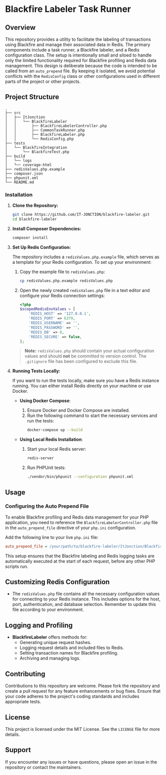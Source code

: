 # Blackfire Labeler Task Runner

## Overview

This repository provides a utility to facilitate the labeling of transactions using Blackfire and manage their associated data in Redis. The primary components include a task runner, a Blackfire labeler, and a Redis configuration class. The setup is intentionally small and siloed to handle only the limited functionality required for Blackfire profiling and Redis data management. This design is deliberate because the code is intended to be called from an `auto_prepend` file. By keeping it isolated, we avoid potential conflicts with the `RedisConfig` class or other configurations used in different parts of the project or other projects.

## Project Structure

```plaintext
.
├── src
│   ├── ItJonction
│   │   └── BlackfireLabeler
│   │       ├── BlackfireLabelerController.php
│   │       ├── CommonTaskRunner.php
│   │       ├── BlackfireLabeler.php
│   │       └── RedisConfig.php
├── tests
│   └── BlackfireIntegration
│       └── BlackfireTest.php
├── build
│   └── logs
│   └── coverage-html
├── redisValues.php.example
├── composer.json
├── phpunit.xml
└── README.md
```

### Installation

1. **Clone the Repository:**

   ```bash
   git clone https://github.com/IT-JONCTION/blackfire-labeler.git
   cd blackfire-labeler
   ```

2. **Install Composer Dependencies:**

   ```bash
   composer install
   ```

3. **Set Up Redis Configuration:**

   The repository includes a `redisValues.php.example` file, which serves as a template for your Redis configuration. To set up your environment:

   1. Copy the example file to `redisValues.php`:

      ```bash
      cp redisValues.php.example redisValues.php
      ```

   2. Open the newly created `redisValues.php` file in a text editor and configure your Redis connection settings:

      ```php
      <?php
      $scopedRedisEnvValues = [
          'REDIS_HOST' => '127.0.0.1',
          'REDIS_PORT' => 6379,
          'REDIS_USERNAME' => '',
          'REDIS_PASSWORD' => '',
          'REDIS_DB' => 0,
          'REDIS_SECURE' => false,
      ];
      ```

   > **Note:** `redisValues.php` should contain your actual configuration values and should **not** be committed to version control. The `.gitignore` file has been configured to exclude this file.

4. **Running Tests Locally:**

   If you want to run the tests locally, make sure you have a Redis instance running. You can either install Redis directly on your machine or use Docker.

   - **Using Docker Compose**:
     1. Ensure Docker and Docker Compose are installed.
     2. Run the following command to start the necessary services and run the tests:
        ```bash
        docker-compose up --build
        ```

   - **Using Local Redis Installation**:
     1. Start your local Redis server:
        ```bash
        redis-server
        ```
     2. Run PHPUnit tests:
        ```bash
        ./vendor/bin/phpunit --configuration phpunit.xml
        ```

## Usage

### Configuring the Auto Prepend File

To enable Blackfire profiling and Redis data management for your PHP application, you need to reference the `BlackfireLabelerController.php` file in the `auto_prepend_file` directive of your `php.ini` configuration.

Add the following line to your live `php.ini` file:

```ini
auto_prepend_file = /your/path/to/blackfire-labeler/ItJonction/BlackfireLabeler/BlackfireLabelerController.php
```

This setup ensures that the Blackfire labeling and Redis logging tasks are automatically executed at the start of each request, before any other PHP scripts run.

## Customizing Redis Configuration

- The `redisValues.php` file contains all the necessary configuration values for connecting to your Redis instance. This includes options for the host, port, authentication, and database selection. Remember to update this file according to your environment.

## Logging and Profiling

- **BlackfireLabeler** offers methods for:
  - Generating unique request hashes.
  - Logging request details and included files to Redis.
  - Setting transaction names for Blackfire profiling.
  - Archiving and managing logs.

## Contributing

Contributions to this repository are welcome. Please fork the repository and create a pull request for any feature enhancements or bug fixes. Ensure that your code adheres to the project's coding standards and includes appropriate tests.

## License

This project is licensed under the MIT License. See the `LICENSE` file for more details.

## Support

If you encounter any issues or have questions, please open an issue in the repository or contact the maintainers.
